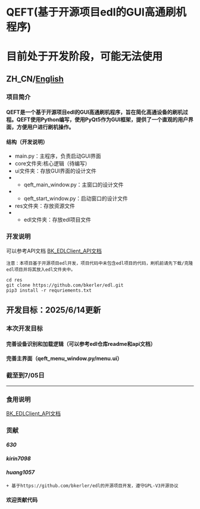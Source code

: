 # QEFT(基于开源项目edl的GUI高通刷机程序)

# 目前处于开发阶段，可能无法使用

## ZH_CN/[English](EN_README.md)

### 项目简介

#### QEFT是一个基于开源项目edl的GUI高通刷机程序，旨在简化高通设备的刷机过程。QEFT使用Python编写，使用PyQt5作为GUI框架，提供了一个直观的用户界面，方便用户进行刷机操作。
#### 结构（开发说明）
- main.py：主程序，负责启动GUI界面
- core文件夹:核心逻辑（待编写）
- ui文件夹：存放GUI界面的设计文件
- - qeft_main_window.py：主窗口的设计文件
- - qeft_start_window.py：启动窗口的设计文件
- res文件夹：存放资源文件
- - edl文件夹：存放edl项目文件

### 开发说明
可以参考API文档
[BK_EDLClient_API文档](BK_EDLVLIENT_API_README.md)
~~~
注意：本项目基于开源项目edl开发，项目代码中未包含edl项目的代码，刷机前请先下载/克隆edl项目并将其放入edl文件夹中。

cd res
git clone https://github.com/bkerler/edl.git
pip3 install -r requriements.txt
~~~

## 开发目标：2025/6/14更新
### 本次开发目标
#### 完善设备识别和加载逻辑（可以参考edl仓库readme和api文档）
#### 完善主界面（qeft_menu_window.py/menu.ui）
### 截至到7/05日
---

### 食用说明
[BK_EDLClient_API文档](BK_EDLVLIENT_API_README.md)

### 贡献
#### *630*
#### *kirin7098*
#### *huang1057*
~~~
+ 基于https://github.com/bkerler/edl的开源项目开发，遵守GPL-V3开源协议
~~~
#### 欢迎贡献代码